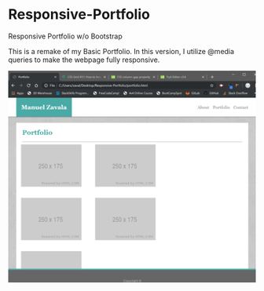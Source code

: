 # Responsive-Portfolio
Responsive Portfolio w/o Bootstrap

This is a remake of my Basic Portfolio. In this version, I utilize @media queries to make the webpage fully responsive. 

![Wireframe Screenshot](/screenshot/980px-portfolio.png)
